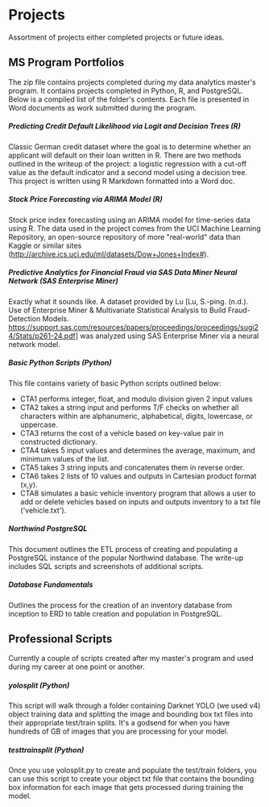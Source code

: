 # Projects
Assortment of projects either completed projects or future ideas.

## MS Program Portfolios

The zip file contains projects completed during my data analytics master's program. It contains projects completed in Python, R, and PostgreSQL. Below is a compiled list of the folder's contents. Each file is presented in Word documents as work submitted during the program.

##### Predicting Credit Default Likelihood via Logit and Decision Trees (R)
Classic German credit dataset where the goal is to determine whether an applicant will default on their loan written in R. There are two methods outlined in the writeup of the project: a logistic regression with a cut-off value as the default indicator and a second model using a decision tree. This project is written using R Markdown formatted into a Word doc.

##### Stock Price Forecasting via ARIMA Model (R)
Stock price index forecasting using an ARIMA model for time-series data using R. The data used in the project comes from the UCI Machine Learning Repository, an open-source repository of more "real-world" data than Kaggle or similar sites (http://archive.ics.uci.edu/ml/datasets/Dow+Jones+Index#).

##### Predictive Analytics for Financial Fraud via SAS Data Miner Neural Network (SAS Enterprise Miner)
Exactly what it sounds like. A dataset provided by Lu [Lu, S.-ping. (n.d.). Use of Enterprise Miner & Multivariate Statistical Analysis to Build Fraud-Detection Models. https://support.sas.com/resources/papers/proceedings/proceedings/sugi24/Stats/p261-24.pdf] was analyzed using SAS Enterprise Miner via a neural network model. 

##### Basic Python Scripts (Python)
This file contains variety of basic Python scripts outlined below:
  - CTA1 performs integer, float, and modulo division given 2 input values
  - CTA2 takes a string input and performs T/F checks on whether all characters within are alphanumeric, alphabetical, digits, lowercase, or uppercase.
  - CTA3 returns the cost of a vehicle based on key-value pair in constructed dictionary.
  - CTA4 takes 5 input values and determines the average, maximum, and minimum values of the list.
  - CTA5 takes 3 string inputs and concatenates them in reverse order.
  - CTA6 takes 2 lists of 10 values and outputs in Cartesian product format (x,y).
  - CTA8 simulates a basic vehicle inventory program that allows a user to add or delete vehicles based on inputs and outputs inventory to a txt file ('vehicle.txt').

##### Northwind PostgreSQL
This document outlines the ETL process of creating and populating a PostgreSQL instance of the popular Northwind database. The write-up includes SQL scripts and screenshots of additional scripts.
 
##### Database Fundamentals
Outlines the process for the creation of an inventory database from inception to ERD to table creation and population in PostgreSQL.

## Professional Scripts
Currently a couple of scripts created after my master's program and used during my career at one point or another.

##### yolosplit (Python)
This script will walk through a folder containing Darknet YOLO (we used v4) object training data and splitting the image and bounding box txt files into their appropriate test/train splits. It's a godsend for when you have hundreds of GB of images that you are processing for your model.

##### testtrainsplit (Python)
Once you use yolosplit.py to create and populate the test/train folders, you can use this script to create your object txt file that contains the bounding box information for each image that gets processed during training the model.
